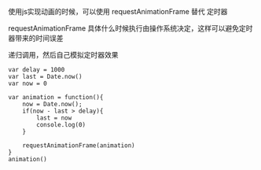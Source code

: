 使用js实现动画的时候，可以使用 requestAnimationFrame 替代 定时器

requestAnimationFrame 具体什么时候执行由操作系统决定，这样可以避免定时器带来的时间误差

递归调用，然后自己模拟定时器效果

```
var delay = 1000
var last = Date.now()
var now = 0

var animation = function(){
    now = Date.now();
    if(now - last > delay){
        last = now
        console.log(0)
    }

    requestAnimationFrame(animation)
}
animation()
```
